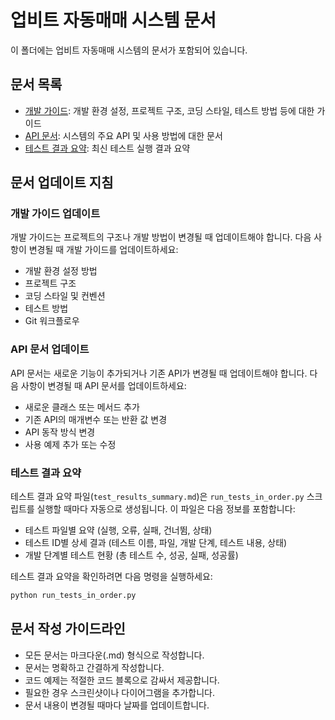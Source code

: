 # 업비트 자동매매 시스템 문서

이 폴더에는 업비트 자동매매 시스템의 문서가 포함되어 있습니다.

## 문서 목록

- [개발 가이드](development_guide.md): 개발 환경 설정, 프로젝트 구조, 코딩 스타일, 테스트 방법 등에 대한 가이드
- [API 문서](api_docs.md): 시스템의 주요 API 및 사용 방법에 대한 문서
- [테스트 결과 요약](test_results_summary.md): 최신 테스트 실행 결과 요약

## 문서 업데이트 지침

### 개발 가이드 업데이트

개발 가이드는 프로젝트의 구조나 개발 방법이 변경될 때 업데이트해야 합니다. 다음 사항이 변경될 때 개발 가이드를 업데이트하세요:

- 개발 환경 설정 방법
- 프로젝트 구조
- 코딩 스타일 및 컨벤션
- 테스트 방법
- Git 워크플로우

### API 문서 업데이트

API 문서는 새로운 기능이 추가되거나 기존 API가 변경될 때 업데이트해야 합니다. 다음 사항이 변경될 때 API 문서를 업데이트하세요:

- 새로운 클래스 또는 메서드 추가
- 기존 API의 매개변수 또는 반환 값 변경
- API 동작 방식 변경
- 사용 예제 추가 또는 수정

### 테스트 결과 요약

테스트 결과 요약 파일(`test_results_summary.md`)은 `run_tests_in_order.py` 스크립트를 실행할 때마다 자동으로 생성됩니다. 이 파일은 다음 정보를 포함합니다:

- 테스트 파일별 요약 (실행, 오류, 실패, 건너뜀, 상태)
- 테스트 ID별 상세 결과 (테스트 이름, 파일, 개발 단계, 테스트 내용, 상태)
- 개발 단계별 테스트 현황 (총 테스트 수, 성공, 실패, 성공률)

테스트 결과 요약을 확인하려면 다음 명령을 실행하세요:

```bash
python run_tests_in_order.py
```

## 문서 작성 가이드라인

- 모든 문서는 마크다운(.md) 형식으로 작성합니다.
- 문서는 명확하고 간결하게 작성합니다.
- 코드 예제는 적절한 코드 블록으로 감싸서 제공합니다.
- 필요한 경우 스크린샷이나 다이어그램을 추가합니다.
- 문서 내용이 변경될 때마다 날짜를 업데이트합니다.